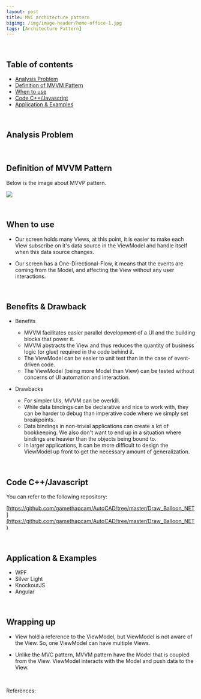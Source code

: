 ```yaml
---
layout: post
title: MVC architecture pattern
bigimg: /img/image-header/home-office-1.jpg
tags: [Architecture Pattern]
---
```





<br>

## Table of contents
- [Analysis Problem](#analysis-problem)
- [Definition of MVVM Pattern](#definition-of-mvvm-pattern)
- [When to use](#when-to-use)
- [Code C++/Javascript](#code-C++/Javascript)
- [Application & Examples](#application-&-examples)


<br>

## Analysis Problem



<br>

## Definition of MVVM Pattern


Below is the image about MVVP pattern.

![](../img/Architecture-pattern/MVVM-pattern/MVVM-Pattern.png)

<br>

## When to use
- Our screen holds many Views, at this point, it is easier to make each View subscribe on it's data source in the ViewModel and handle itself when this data source changes.

- Our screen has a One-Directional-Flow, it means that the events are coming from the Model, and affecting the View without any user interactions.

<br>

## Benefits & Drawback
- Benefits

    - MVVM facilitates easier parallel development of a UI and the building blocks that power it.
    - MVVM abstracts the View and thus reduces the quantity of business logic (or glue) required in the code behind it.
    - The ViewModel can be easier to unit test than in the case of event-driven code.
    - The ViewModel (being more Model than View) can be tested without concerns of UI automation and interaction.

- Drawbacks

    - For simpler UIs, MVVM can be overkill.
    - While data bindings can be declarative and nice to work with, they can be harder to debug than imperative code where we simply set breakpoints.
    - Data bindings in non-trivial applications can create a lot of bookkeeping. We also don't want to end up in a situation where bindings are heavier than the objects being bound to.
    - In larger applications, it can be more difficult to design the ViewModel up front to get the necessary amount of generalization.

<br>

## Code C++/Javascript
You can refer to the following repository:

[https://github.com/gamethapcam/AutoCAD/tree/master/Draw_Balloon_NET](https://github.com/gamethapcam/AutoCAD/tree/master/Draw_Balloon_NET)

<br>

## Application & Examples
- WPF
- Silver Light
- KnockoutJS
- Angular

<br>

## Wrapping up
- View hold a reference to the ViewModel, but ViewModel is not aware of the View. So, one ViewModel can have multiple Views.

- Unlike the MVC pattern, MVVM pattern have the Model that is coupled from the View. ViewModel interacts with the Model and push data to the View.

<br>

References:

[]()

[]()

[]()

[]()